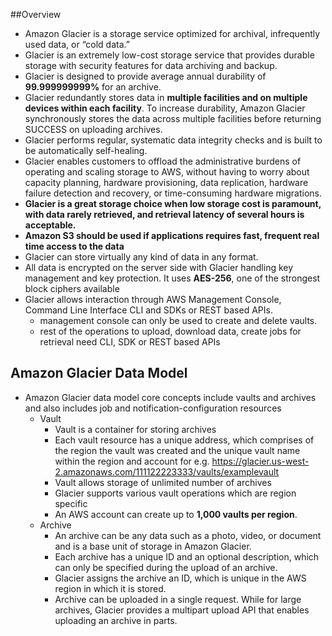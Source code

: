 ##Overview
- Amazon Glacier is a storage service optimized for archival, infrequently used data, or “cold data.”
- Glacier is an extremely low-cost storage service that provides durable storage with security features for data archiving and backup.
- Glacier is designed to provide average annual durability of __99.999999999%__ for an archive.
- Glacier redundantly stores data in __multiple facilities and on multiple devices within each facility__. To increase durability, 
Amazon Glacier synchronously stores the data across multiple facilities before returning SUCCESS on uploading archives.
- Glacier performs regular, systematic data integrity checks and is built to be automatically self-healing.
- Glacier enables customers to offload the administrative burdens of operating and scaling storage to AWS, 
without having to worry about capacity planning, hardware provisioning, data replication, hardware failure detection 
and recovery, or time-consuming hardware migrations.
- __Glacier is a great storage choice when low storage cost is paramount,
with data rarely retrieved, and retrieval latency of several hours is acceptable.__
- __Amazon S3 should be used if applications requires fast, frequent real time access to the data__
- Glacier can store virtually any kind of data in any format.
- All data is encrypted on the server side with Glacier handling key management and key protection. It uses __AES-256__, one of the strongest block ciphers available
- Glacier allows interaction through AWS Management Console, Command Line Interface CLI and SDKs or REST based APIs.
  - management console can only be used to create and delete vaults.
  - rest of the operations to upload, download data, create jobs for retrieval need CLI, SDK or REST based APIs
  
  
## Amazon Glacier Data Model
- Amazon Glacier data model core concepts include vaults and archives and also includes job and notification-configuration resources
  - Vault
    - Vault is a container for storing archives
    - Each vault resource has a unique address, which comprises of the region the vault was created and the unique vault name 
  within the region and account for e.g. https://glacier.us-west-2.amazonaws.com/111122223333/vaults/examplevault
    - Vault allows storage of unlimited number of archives
    - Glacier supports various vault operations which are region specific
    - An AWS account can create up to __1,000 vaults per region__.
  - Archive
    - An archive can be any data such as a photo, video, or document and is a base unit of storage in Amazon Glacier.
    - Each archive has a unique ID and an optional description, which can only be specified during the upload of an archive.
    - Glacier assigns the archive an ID, which is unique in the AWS region in which it is stored.
    - Archive can be uploaded in a single request. While for large archives, Glacier provides a multipart upload API that enables uploading an archive in parts.



    

